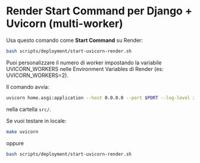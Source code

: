 # Render Start Command per Django + Uvicorn (multi-worker)

Usa questo comando come **Start Command** su Render:

```sh
bash scripts/deployment/start-uvicorn-render.sh
```

Puoi personalizzare il numero di worker impostando la variabile UVICORN_WORKERS nelle Environment Variables di Render (es: UVICORN_WORKERS=2).

Il comando avvia:

```sh
uvicorn home.asgi:application --host 0.0.0.0 --port $PORT --log-level info --workers $UVICORN_WORKERS
```

nella cartella `src/`.

Se vuoi testare in locale:

```sh
make uvicorn
```

oppure

```sh
bash scripts/deployment/start-uvicorn-render.sh
```
